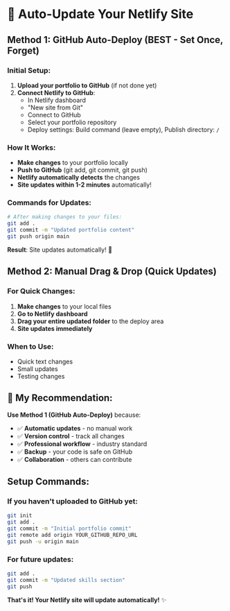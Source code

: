 # 🔄 Auto-Update Your Netlify Site

## Method 1: GitHub Auto-Deploy (BEST - Set Once, Forget)

### Initial Setup:
1. **Upload your portfolio to GitHub** (if not done yet)
2. **Connect Netlify to GitHub**:
   - In Netlify dashboard
   - "New site from Git"
   - Connect to GitHub
   - Select your portfolio repository
   - Deploy settings: Build command (leave empty), Publish directory: `/`

### How It Works:
- **Make changes** to your portfolio locally
- **Push to GitHub** (git add, git commit, git push)
- **Netlify automatically detects** the changes
- **Site updates within 1-2 minutes** automatically!

### Commands for Updates:
```bash
# After making changes to your files:
git add .
git commit -m "Updated portfolio content"
git push origin main
```

**Result**: Site updates automatically! 🚀

## Method 2: Manual Drag & Drop (Quick Updates)

### For Quick Changes:
1. **Make changes** to your local files
2. **Go to Netlify dashboard**
3. **Drag your entire updated folder** to the deploy area
4. **Site updates immediately**

### When to Use:
- Quick text changes
- Small updates
- Testing changes

## 🎯 My Recommendation:

**Use Method 1 (GitHub Auto-Deploy)** because:
- ✅ **Automatic updates** - no manual work
- ✅ **Version control** - track all changes
- ✅ **Professional workflow** - industry standard
- ✅ **Backup** - your code is safe on GitHub
- ✅ **Collaboration** - others can contribute

## Setup Commands:

### If you haven't uploaded to GitHub yet:
```bash
git init
git add .
git commit -m "Initial portfolio commit"
git remote add origin YOUR_GITHUB_REPO_URL
git push -u origin main
```

### For future updates:
```bash
git add .
git commit -m "Updated skills section"
git push
```

**That's it! Your Netlify site will update automatically!** ✨